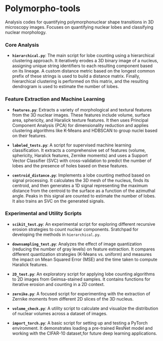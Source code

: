 # Polymorpho-tools
Analysis codes for quantifying polymorphonuclear shape transitions in 3D microscopy images. Focuses on quantifying nuclear lobes and classifying nuclear morphology.

### Core Analysis

*   **`hierarchical.py`**: The main script for lobe counting using a hierarchical clustering approach. It iteratively erodes a 3D binary image of a nucleus, assigning unique string identifiers to each resulting component based on its lineage. A custom distance metric based on the longest common prefix of these strings is used to build a distance matrix. Finally, hierarchical clustering is performed on this matrix, and the resulting dendrogram is used to estimate the number of lobes.

### Feature Extraction and Machine Learning

*   **`features.py`**: Extracts a variety of morphological and textural features from the 3D nuclear images. These features include volume, surface area, sphericity, and Haralick texture features. It then uses Principal Component Analysis (PCA) for dimensionality reduction and applies clustering algorithms like K-Means and HDBSCAN to group nuclei based on their features.

*   **`labeled_tests.py`**: A script for supervised machine learning classification. It extracts a comprehensive set of features (volume, sphericity, Haralick features, Zernike moments) and uses a Support Vector Classifier (SVC) with cross-validation to predict the number of lobes and the presence of holes based on these features.

*   **`centroid_distance.py`**: Implements a lobe counting method based on signal processing. It calculates the 3D mesh of the nucleus, finds its centroid, and then generates a 1D signal representing the maximum distance from the centroid to the surface as a function of the azimuthal angle. Peaks in this signal are counted to estimate the number of lobes. It also trains an SVC on the generated signals.

### Experimental and Utility Scripts

*   **`scikit_test.py`**: An experimental script for exploring different recursive erosion strategies to count nuclear components. Sratchpad for developing the methods in `hierarchical.py`.

*   **`downsampling_test.py`**: Analyzes the effect of image quantization (reducing the number of gray levels) on feature extraction. It compares different quantization strategies (K-Means vs. uniform) and measures the impact on Mean Squared Error (MSE) and the time taken to compute Haralick features.

*   **`2D_test.py`**: An exploratory script for applying lobe counting algorithms to 2D images from Geimsa-stained samples. It contains functions for iterative erosion and counting in a 2D context.

*   **`zernike.py`**: A focused script for experimenting with the extraction of Zernike moments from different 2D slices of the 3D nucleus.

*   **`volume_check.py`**: A utility script to calculate and visualize the distribution of nuclear volumes across a dataset of images.

*   **`import_torch.py`**: A basic script for setting up and testing a PyTorch environment. It demonstrates loading a pre-trained ResNet model and working with the CIFAR-10 dataset,for future deep learning applications.
